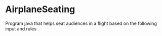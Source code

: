 # AirplaneSeating
Program java that helps seat audiences in a flight based on the following input and rules
